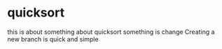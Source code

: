 # quicksort
this is about something about quicksort
something is change
Creating a new branch is quick and simple
